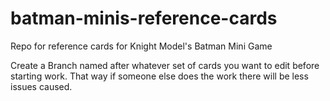 # batman-minis-reference-cards
Repo for reference cards for Knight Model's Batman Mini Game

Create a Branch named after whatever set of cards you want to edit before starting work. That way if someone else does the work there will be less issues caused.
